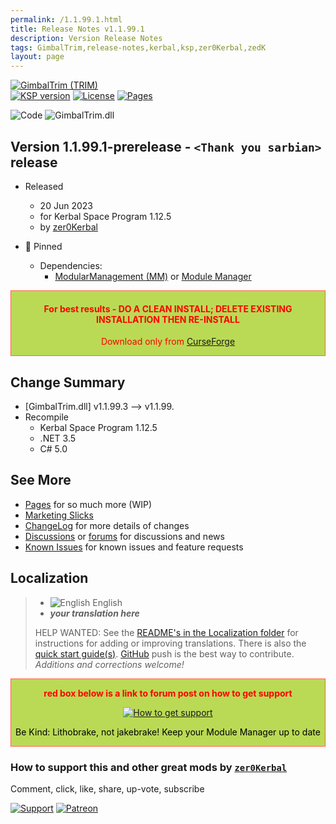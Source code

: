 ```yaml
---
permalink: /1.1.99.1.html
title: Release Notes v1.1.99.1
description: Version Release Notes
tags: GimbalTrim,release-notes,kerbal,ksp,zer0Kerbal,zedK
layout: page
---
```

<!-- ReleaseLayout.md v1.1.99.1
GimbalTrim (TRIM)
created: 20 Jun 2022
updated: 20 Jun 2023

TEMPLATE: ReleaseLayout.md v1.3.7.0
created: 11 Aug 2018
updated: 29 May 2023 -->
[![GimbalTrim (TRIM)][SHD:mod]][CURSFG:url]  
[![KSP version][KSP:shd]][KSP:url] [![License][LIC:shd]][LIC:url] [![Pages][SHD:pgs]][pages]

![Code][SHD:cde] ![GimbalTrim.dll][SHD:dll]

## Version 1.1.99.1-prerelease - `<Thank you sarbian>` release

* Released
  * 20 Jun 2023
  * for Kerbal Space Program 1.12.5
  * by [zer0Kerbal](https://github.com/zer0Kerbal)

* 📌 Pinned
  * Dependencies:
    * [ModularManagement (MM)](https://curseforge.com/kerbal/ksp-mods/ModularManagement) or [Module Manager](https://forum.kerbalspaceprogram.com/index.php?/topic/50533-*/)

<div style="border:0.5px solid Tomato; background-color: #bada55; color: #FF0000; text-align:center"><h4><b>For best results - DO A CLEAN INSTALL; DELETE EXISTING INSTALLATION THEN RE-INSTALL</b></h4><p>Download only from <a href="https://www.curseforge.com/kerbal/ksp-mods/GimbalTrim/files">CurseForge</a></p></div>

## Change Summary

* [GimbalTrim.dll] v1.1.99.3 --> v1.1.99.
* Recompile
  * Kerbal Space Program 1.12.5
  * .NET 3.5
  * C# 5.0

## See More

* [Pages][pages] for so much more (WIP)
* [Marketing Slicks][markt]
* [ChangeLog][chlog] for more details of changes
* [Discussions][discu] or [forums][forum] for discussions and news
* [Known Issues][issue] for known issues and feature requests

## Localization

>* ![English](https://raw.githubusercontent.com/zer0Kerbal/zer0Kerbal/zed'K/img/EN.png) English
>* ***your translation here***
>
> HELP WANTED: See the [README's in the Localization folder](https://github.com/zer0Kerbal/zer0Kerbal/blob/master/Localization/readme.md) for instructions for adding or improving translations. There is also the [quick start guide(s)](https://github.com/zer0Kerbal/zer0Kerbal/blob/master/Localization/quickstart.md). [GitHub][GitHub:url] push is the best way to contribute. *Additions and corrections welcome!*

<div style="border:0.5px solid Tomato; background-color: #BADA55; color: #FF0000; text-align:center">
  <p><b>red box below is a link to forum post on how to get support</b></p>
  <a href="https://forum.kerbalspaceprogram.com/index.php?/topic/83212-*">
    <p><img src="https://i.postimg.cc/vHP6zmrw/image.png" alt="How to get support"></p></a>
  <p style="color: #000000;">Be Kind: Lithobrake, not jakebrake! Keep your Module Manager up to date</p>
</div>

### How to support this and other great mods by [`zer0Kerbal`][zer0Kerbal]

Comment, click, like, share, up-vote, subscribe

[![Support][PAYPAL:img]][PAYPAL:url] [![Patreon][PATREON:img]][PATREON:url]

<!-- links -->
[chlog]: https://raw.githubusercontent.com/zer0Kerbal/GimbalTrim/master/changelog.md "Changelog"
[discu]: https://github.com/zer0Kerbal/GimbalTrim/discussions/ "Discussions"
[forum]: https://github.com/zer0Kerbal/GimbalTrim/ "GimbalTrim"
[issue]: https://github.com/zer0Kerbal/GimbalTrim/issues/ "Issue Tracker"
[markt]: https://zer0kerbal.github.io/GimbalTrim/Marketing "Marketing Slicks"
[pages]: https://zer0kerbal.github.io/GimbalTrim/ "GitHub Pages"

<!-- shields -->
[SHD:mod]: https://img.shields.io/badge/Gimbal%20Trim%20(TRIM)%20-v1.1.99.1--prerelease-BADA55.svg?style=plastic&labelColor=darkgreen/ "1.1.99.1-prerelease"
[SHD:cde]: https://img.shields.io/badge/CODE-%3C.NET%203.5%3E%20%3CC%23%205.0%3E-darkblue?style=plastic&labelColor=66ccff "Code"
[SHD:dll]: https://img.shields.io/badge/GimbalTrim.dll-1.1.99.3-orange?style=plastic&labelColor=darkgreen "GimbalTrim.dll"
[SHD:pgs]: https://img.shields.io/badge/GitHub-Pages-white?style=plastic&labelColor=9cf&logoColor=181717&logo=github/ "GitHub IO"

[CURSFG:url]: https://www.curseforge.com/kerbal/ksp-mods/GimbalTrim "CurseForge"
[GITHUB:url]: https://github.com/zer0Kerbal/GimbalTrim/ "GitHub"

[KSP:url]: http://kerbalspaceprogram.com/ "Kerbal Space Program"
[KSP:shd]: https://img.shields.io/badge/KSP-1.12.5-blue.svg?style=plastic&labelColor=black/ "Kerbal Space Program"

<!--- license -->
[LIC:url]: https://www.gnu.org/licenses/gpl-2.0-standalone.html "GPL-2.0+ARR"
[LIC:shd]: https://img.shields.io/badge/License-GPL--2.0+ARR-A42E2B?labelColor=white&style=plastic&logoColor=A42E2B&logo=gnu "GPL-2.0"

[PAYPAL:img]: https://img.shields.io/badge/Buy%20me%20some%20-LFO-BADA55?style=for-the-badge&logo=paypal&labelColor=FFDD00 "PayPal"
[PAYPAL:url]: https://www.paypal.com/donate?hosted_button_id=DC22YHMEJREKL "PayPal"
[PATREON:img]: https://img.shields.io/badge/Patreon%20-Patreonize-FF424D?style=for-the-badge&logo=patreon "Patreon"
[PATREON:url]: https://www.patreon.com/zer0Kerbal/membership "Patreon"

[zer0Kerbal]: https://forum.kerbalspaceprogram.com/index.php?/profile/190933-*/ "zer0Kerbal"

<!-- THIS FILE: CC BY-ND 4.0 by zer0Kerbal -->